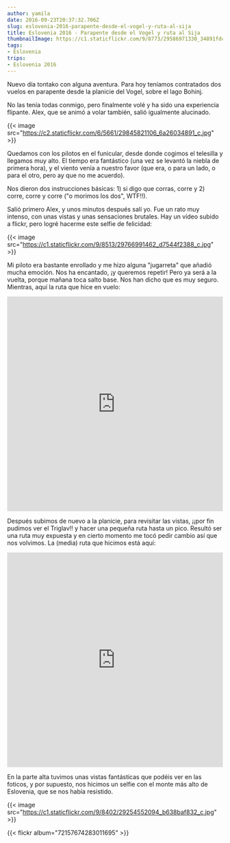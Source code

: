 ```yaml
---
author: yamila
date: 2016-09-23T20:37:32.706Z
slug: eslovenia-2016-parapente-desde-el-vogel-y-ruta-al-sija
title: Eslovenia 2016 - Parapente desde el Vogel y ruta al Sija
thumbnailImage: https://c1.staticflickr.com/9/8773/29586971330_34891fdcd8_c.jpg
tags:
- Eslovenia
trips:
- Eslovenia 2016
---
```


Nuevo día tontako con alguna aventura. Para hoy teníamos contratados dos vuelos en parapente desde la planicie del Vogel, sobre el lago Bohinj.

No las tenía todas conmigo, pero finalmente volé y ha sido una experiencia flipante. Alex, que se animó a volar también, salió igualmente alucinado.

{{< image src="https://c2.staticflickr.com/6/5661/29845821106_6a26034891_c.jpg" >}}

Quedamos con los pilotos en el funicular, desde donde cogimos el telesilla y llegamos muy alto. El tiempo era fantástico (una vez se levantó la niebla de primera hora), y el viento  venía a nuestro favor (que era, o para un lado, o para el otro, pero ay que no me acuerdo).

Nos dieron dos instrucciones básicas: 1) si digo que corras, corre y 2) corre, corre y corre ("o morimos los dos", WTF!!).

Salió primero Alex, y unos minutos después salí yo. Fue un rato muy intenso, con unas vistas y unas sensaciones brutales. Hay un vídeo subido a flickr, pero logré hacerme este selfie de felicidad:

{{< image src="https://c1.staticflickr.com/9/8513/29766991462_d7544f2388_c.jpg" >}}

Mi piloto era bastante enrollado y me hizo alguna "jugarreta" que añadió mucha emoción. Nos ha encantado, ¡y queremos repetir! Pero ya será a la vuelta, porque mañana toca salto base. Nos han dicho que es muy seguro. Mientras, aquí la ruta que hice en vuelo:

<iframe width='100%' height='500px' frameBorder='0' src='https://a.tiles.mapbox.com/v4/yamila.1dhb9fk5/attribution,zoompan,zoomwheel.html?access_token=pk.eyJ1IjoieWFtaWxhIiwiYSI6IjUzNDE5ZDRkZjBiZjBiZDY0YTBhZjBmNmUyZGYzYTZiIn0.okLJEzGsBQ6IOgn1mhToIQ#14/46.275/13.866'></iframe>

Después subimos de nuevo a la planicie, para revisitar las vistas, ¡¡por fin pudimos ver el Triglav!! y hacer una pequeña ruta hasta un pico. Resultó ser una ruta muy expuesta y en cierto momento me tocó pedir cambio así que nos volvimos. La (media) ruta que hicimos está aquí:

<iframe width='100%' height='500px' frameBorder='0' src='https://a.tiles.mapbox.com/v4/yamila.1dhb9fk5/attribution,zoompan,zoomwheel.html?access_token=pk.eyJ1IjoieWFtaWxhIiwiYSI6IjUzNDE5ZDRkZjBiZjBiZDY0YTBhZjBmNmUyZGYzYTZiIn0.okLJEzGsBQ6IOgn1mhToIQ#14/46.251/13.839'></iframe>

En la parte alta tuvimos unas vistas fantásticas que podéis ver en las foticos, y por supuesto, nos hicimos un selfie con el monte más alto de Eslovenia, que se nos había resistido.

{{< image src="https://c1.staticflickr.com/9/8402/29254552094_b638baf832_c.jpg" >}}

{{< flickr album="72157674283011695" >}}

